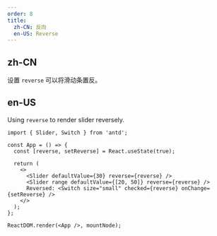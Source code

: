 ```yaml
---
order: 8
title:
  zh-CN: 反向
  en-US: Reverse
---
```


## zh-CN

设置 `reverse` 可以将滑动条置反。

## en-US

Using `reverse` to render slider reversely.

```tsx
import { Slider, Switch } from 'antd';

const App = () => {
  const [reverse, setReverse] = React.useState(true);

  return (
    <>
      <Slider defaultValue={30} reverse={reverse} />
      <Slider range defaultValue={[20, 50]} reverse={reverse} />
      Reversed: <Switch size="small" checked={reverse} onChange={setReverse} />
    </>
  );
};

ReactDOM.render(<App />, mountNode);
```
